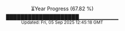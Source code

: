 <p align="center">
⏳Year Progress (67.82 %) <br>
████████████████████▁▁▁▁▁▁▁▁▁▁ <br>
<sub>Updated: Fri, 05 Sep 2025 12:45:18 GMT</sub>
</p>

